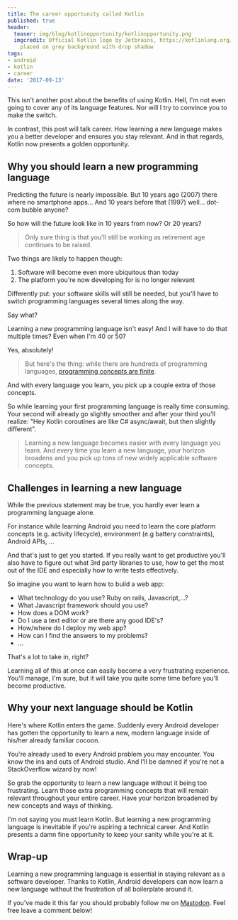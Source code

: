 ```yaml
---
title: The career opportunity called Kotlin
published: true
header:
  teaser: img/blog/kotlinopportunity/kotlinopportunity.png
  imgcredit: Official Kotlin logo by Jetbrains, https://kotlinlang.org/assets/images/open-graph/kotlin_250x250.png,
    placed on grey background with drop shadow
tags:
- android
- kotlin
- career
date: '2017-09-13'
---
```


This isn't another post about the benefits of using Kotlin. Hell, I'm not even going to cover any of its language features. Nor will I try to convince you to make the switch.

In contrast, this post will talk career. How learning a new language makes you a better developer and ensures you stay relevant. And in that regards, Kotlin now presents a golden opportunity.

## Why you should learn a new programming language
Predicting the future is nearly impossible. But 10 years ago (2007) there where no smartphone apps... And 10 years before that (1997) well... dot-com bubble anyone?

So how will the future look like in 10 years from now? Or 20 years?

> Only sure thing is that you'll still be working as retirement age continues to be raised.

Two things are likely to happen though:

1. Software will become even more ubiquitous than today
2. The platform you're now developing for is no longer relevant

Differently put: your software skills will still be needed, but you'll have to switch programming languages several times along the way.

Say what?

Learning a new programming language isn't easy! And I will have to do that multiple times? Even when I'm 40 or 50?

Yes, absolutely!

> But here's the thing: while there are hundreds of programming languages, [programming concepts are finite](https://8thlight.com/blog/uncle-bob/2012/12/19/Three-Paradigms.html).

And with every language you learn, you pick up a couple extra of those concepts.

So while learning your first programming language is really time consuming. Your second will already go slightly smoother and after your third you'll realize: "Hey Kotlin coroutines are like C# async/await, but then slightly different".

> Learning a new language becomes easier with every language you learn. And every time you learn a new language, your horizon broadens and you pick up tons of new widely applicable software concepts.

## Challenges in learning a new language
While the previous statement may be true, you hardly ever learn a programming language alone.

For instance while learning Android you need to learn the core platform concepts (e.g. activity lifecycle), environment (e.g battery constraints), Android APIs, ...

And that's just to get you started. If you really want to get productive you'll also have to figure out what 3rd party libraries to use, how to get the most out of the IDE and especially how to write tests effectively.

So imagine you want to learn how to build a web app:

- What technology do you use? Ruby on rails, Javascript,...?
- What Javascript framework should you use?
- How does a DOM work?
- Do I use a text editor or are there any good IDE's?
- How/where do I deploy my web app?
- How can I find the answers to my problems?
- ...

That's a lot to take in, right?

Learning all of this at once can easily become a very frustrating experience. You'll manage, I'm sure, but it will take you quite some time before you'll become productive.

## Why your next language should be Kotlin
Here's where Kotlin enters the game. Suddenly every Android developer has gotten the opportunity to learn a new, modern language inside of his/her already familiar cocoon.

You're already used to every Android problem you may encounter. You know the ins and outs of Android studio. And I'll be damned if you're not a StackOverflow wizard by now!

So grab the opportunity to learn a new language without it being too frustrating. Learn those extra programming concepts that will remain relevant throughout your entire career. Have your horizon broadened by new concepts and ways of thinking.

I'm not saying you must learn Kotlin. But learning a new programming language is inevitable if you're aspiring a technical career. And Kotlin presents a damn fine opportunity to keep your sanity while you're at it.

## Wrap-up
Learning a new programming language is essential in staying relevant as a software developer. Thanks to Kotlin, Android developers can now learn a new language without the frustration of all boilerplate around it.

If you've made it this far you should probably follow me on [Mastodon](https://androiddev.social/@Jeroenmols). Feel free leave a comment below!
